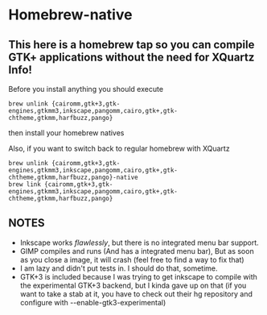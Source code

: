 Homebrew-native
===============
This here is a homebrew tap so you can compile GTK+ applications without the need for XQuartz
Info!
-----
Before you install anything you should execute

    brew unlink {cairomm,gtk+3,gtk-engines,gtkmm3,inkscape,pangomm,cairo,gtk+,gtk-chtheme,gtkmm,harfbuzz,pango}

then install your homebrew natives

Also, if you want to switch back to regular homebrew with XQuartz

    brew unlink {cairomm,gtk+3,gtk-engines,gtkmm3,inkscape,pangomm,cairo,gtk+,gtk-chtheme,gtkmm,harfbuzz,pango}-native
    brew link {cairomm,gtk+3,gtk-engines,gtkmm3,inkscape,pangomm,cairo,gtk+,gtk-chtheme,gtkmm,harfbuzz,pango}
    
NOTES
-----

* Inkscape works *flawlessly*, but there is no integrated menu bar support.
* GIMP compiles and runs (And has a integrated menu bar), But as soon as you close a image, it will crash (feel free to find a way to fix that)
* I am lazy and didn't put tests in. I should do that, sometime.
* GTK+3 is included because I was trying to get inkscape to compile with the experimental GTK+3 backend, but I kinda gave up on that (if you want to take a stab at it, you have to check out their hg repository and configure with --enable-gtk3-experimental)
